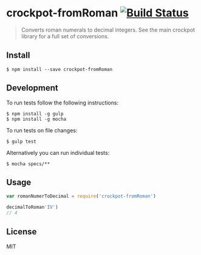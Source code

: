 # crockpot-fromRoman [![Build Status](https://travis-ci.org/eternal44/crockpot-fromRoman.svg?branch=master)](https://travis-ci.org/eternal44/crockpot-fromRoman)

> Converts roman numerals to decimal integers.  See the main crockpot library for a full set of conversions.

## Install

```
$ npm install --save crockpot-fromRoman
```

## Development
To run tests follow the following instructions:

```
$ npm install -g gulp
$ npm install -g mocha
```

To run tests on file changes:
```
$ gulp test
```

Alternatively you can run individual tests:
```
$ mocha specs/**
```

## Usage

```js
var romanNumerToDecimal = require('crockpot-fromRoman')

decimalToRoman'IV')
// 4
```
## License
MIT
